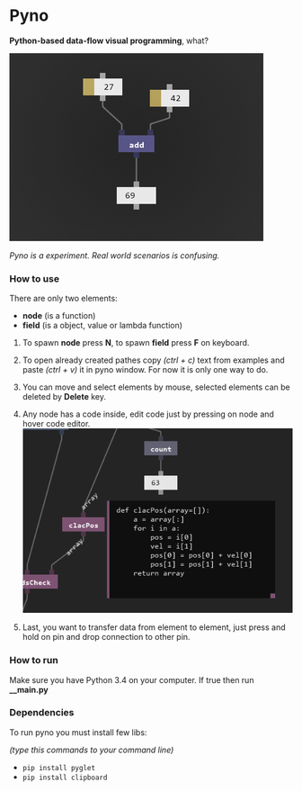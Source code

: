 # Pyno
**Python-based data-flow visual programming**, what?

![Pyno](screenshots/start.png)

*Pyno is a experiment. Real world scenarios is confusing.*

### How to use
There are only two elements:
- **node** (is a function)
- **field** (is a object, value or lambda function)

1. To spawn **node** press **N**, to spawn **field** press **F** on keyboard.

2. To open already created pathes copy *(ctrl + c)* text from examples and paste *(ctrl + v)* it in pyno window. For now it is only one way to do.

3. You can move and select elements by mouse, selected elements can be deleted by **Delete** key.

4. Any node has a code inside, edit code just by pressing on node and hover code editor.
![Pyno](screenshots/edit.png)

5. Last, you want to transfer data from element to element, just press and hold on pin and drop connection to other pin.

### How to run
Make sure you have Python 3.4 on your computer. If true then run **__main.py**

### Dependencies
To run pyno you must install few libs:

*(type this commands to your command line)*

* ```pip install pyglet```
* ```pip install clipboard```
